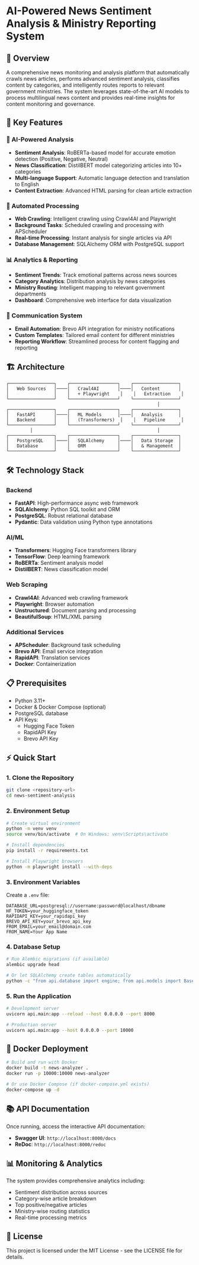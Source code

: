 # AI-Powered News Sentiment Analysis & Ministry Reporting System

## 📖 Overview

A comprehensive news monitoring and analysis platform that automatically crawls news articles, performs advanced sentiment analysis, classifies content by categories, and intelligently routes reports to relevant government ministries. The system leverages state-of-the-art AI models to process multilingual news content and provides real-time insights for content monitoring and governance.

## 🚀 Key Features

### 🤖 AI-Powered Analysis
- **Sentiment Analysis**: RoBERTa-based model for accurate emotion detection (Positive, Negative, Neutral)
- **News Classification**: DistilBERT model categorizing articles into 10+ categories
- **Multi-language Support**: Automatic language detection and translation to English
- **Content Extraction**: Advanced HTML parsing for clean article extraction

### 🔄 Automated Processing
- **Web Crawling**: Intelligent crawling using Crawl4AI and Playwright
- **Background Tasks**: Scheduled crawling and processing with APScheduler
- **Real-time Processing**: Instant analysis for single articles via API
- **Database Management**: SQLAlchemy ORM with PostgreSQL support

### 📊 Analytics & Reporting
- **Sentiment Trends**: Track emotional patterns across news sources
- **Category Analytics**: Distribution analysis by news categories
- **Ministry Routing**: Intelligent mapping to relevant government departments
- **Dashboard**: Comprehensive web interface for data visualization

### 📧 Communication System
- **Email Automation**: Brevo API integration for ministry notifications
- **Custom Templates**: Tailored email content for different ministries
- **Reporting Workflow**: Streamlined process for content flagging and reporting

## 🏗️ Architecture

```
┌─────────────────┐    ┌──────────────────┐    ┌─────────────────┐
│   Web Sources   │────│   Crawl4AI       │────│   Content       │
│                 │    │   + Playwright    │    │   Extraction    │
└─────────────────┘    └──────────────────┘    └─────────────────┘
                                                         │
┌─────────────────┐    ┌──────────────────┐    ┌─────────────────┐
│   FastAPI       │────│   ML Models      │────│   Analysis      │
│   Backend       │    │   (Transformers)  │    │   Pipeline      │
└─────────────────┘    └──────────────────┘    └─────────────────┘
         │                                               │
┌─────────────────┐    ┌──────────────────┐    ┌─────────────────┐
│   PostgreSQL    │────│   SQLAlchemy     │────│   Data Storage  │
│   Database      │    │   ORM            │    │   & Management  │
└─────────────────┘    └──────────────────┘    └─────────────────┘
```

## 🛠️ Technology Stack

### Backend
- **FastAPI**: High-performance async web framework
- **SQLAlchemy**: Python SQL toolkit and ORM
- **PostgreSQL**: Robust relational database
- **Pydantic**: Data validation using Python type annotations

### AI/ML
- **Transformers**: Hugging Face transformers library
- **TensorFlow**: Deep learning framework
- **RoBERTa**: Sentiment analysis model
- **DistilBERT**: News classification model

### Web Scraping
- **Crawl4AI**: Advanced web crawling framework
- **Playwright**: Browser automation
- **Unstructured**: Document parsing and processing
- **BeautifulSoup**: HTML/XML parsing

### Additional Services
- **APScheduler**: Background task scheduling
- **Brevo API**: Email service integration
- **RapidAPI**: Translation services
- **Docker**: Containerization

## 📋 Prerequisites

- Python 3.11+
- Docker & Docker Compose (optional)
- PostgreSQL database
- API Keys:
  - Hugging Face Token
  - RapidAPI Key
  - Brevo API Key

## ⚡ Quick Start

### 1. Clone the Repository
```bash
git clone <repository-url>
cd news-sentiment-analysis
```

### 2. Environment Setup
```bash
# Create virtual environment
python -m venv venv
source venv/bin/activate  # On Windows: venv\Scripts\activate

# Install dependencies
pip install -r requirements.txt

# Install Playwright browsers
python -m playwright install --with-deps
```

### 3. Environment Variables
Create a `.env` file:
```env
DATABASE_URL=postgresql://username:password@localhost/dbname
HF_TOKEN=your_huggingface_token
RAPIDAPI_KEY=your_rapidapi_key
BREVO_API_KEY=your_brevo_api_key
FROM_EMAIL=your_email@domain.com
FROM_NAME=Your App Name
```

### 4. Database Setup
```bash
# Run Alembic migrations (if available)
alembic upgrade head

# Or let SQLAlchemy create tables automatically
python -c "from api.database import engine; from api.models import Base; Base.metadata.create_all(bind=engine)"
```

### 5. Run the Application
```bash
# Development server
uvicorn api.main:app --reload --host 0.0.0.0 --port 8000

# Production server
uvicorn api.main:app --host 0.0.0.0 --port 10000
```

## 🐳 Docker Deployment

```bash
# Build and run with Docker
docker build -t news-analyzer .
docker run -p 10000:10000 news-analyzer

# Or use Docker Compose (if docker-compose.yml exists)
docker-compose up -d
```

## 📚 API Documentation

Once running, access the interactive API documentation:
- **Swagger UI**: `http://localhost:8000/docs`
- **ReDoc**: `http://localhost:8000/redoc`


## 📊 Monitoring & Analytics

The system provides comprehensive analytics including:
- Sentiment distribution across sources
- Category-wise article breakdown
- Top positive/negative articles
- Ministry-wise routing statistics
- Real-time processing metrics

## 📜 License

This project is licensed under the MIT License - see the LICENSE file for details.

